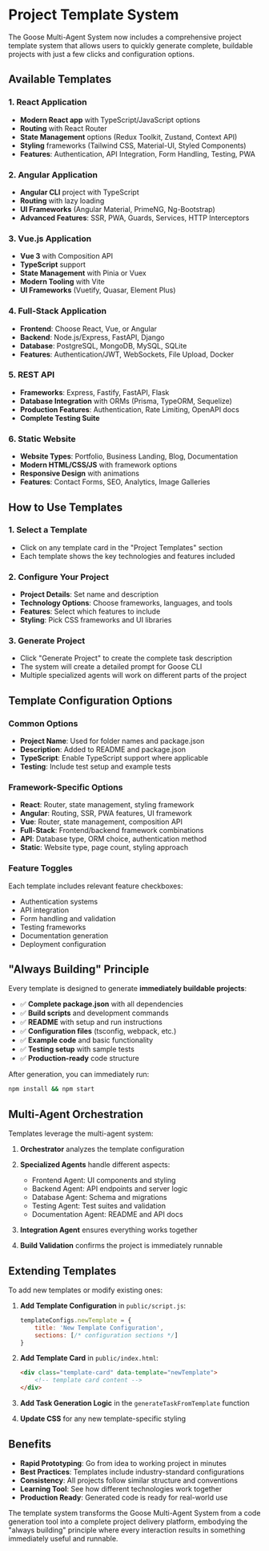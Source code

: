 # Project Template System

The Goose Multi-Agent System now includes a comprehensive project template system that allows users to quickly generate complete, buildable projects with just a few clicks and configuration options.

## Available Templates

### 1. React Application
- **Modern React app** with TypeScript/JavaScript options
- **Routing** with React Router
- **State Management** options (Redux Toolkit, Zustand, Context API)
- **Styling** frameworks (Tailwind CSS, Material-UI, Styled Components)
- **Features**: Authentication, API Integration, Form Handling, Testing, PWA

### 2. Angular Application
- **Angular CLI** project with TypeScript
- **Routing** with lazy loading
- **UI Frameworks** (Angular Material, PrimeNG, Ng-Bootstrap)
- **Advanced Features**: SSR, PWA, Guards, Services, HTTP Interceptors

### 3. Vue.js Application
- **Vue 3** with Composition API
- **TypeScript** support
- **State Management** with Pinia or Vuex
- **Modern Tooling** with Vite
- **UI Frameworks** (Vuetify, Quasar, Element Plus)

### 4. Full-Stack Application
- **Frontend**: Choose React, Vue, or Angular
- **Backend**: Node.js/Express, FastAPI, Django
- **Database**: PostgreSQL, MongoDB, MySQL, SQLite
- **Features**: Authentication/JWT, WebSockets, File Upload, Docker

### 5. REST API
- **Frameworks**: Express, Fastify, FastAPI, Flask
- **Database Integration** with ORMs (Prisma, TypeORM, Sequelize)
- **Production Features**: Authentication, Rate Limiting, OpenAPI docs
- **Complete Testing Suite**

### 6. Static Website
- **Website Types**: Portfolio, Business Landing, Blog, Documentation
- **Modern HTML/CSS/JS** with framework options
- **Responsive Design** with animations
- **Features**: Contact Forms, SEO, Analytics, Image Galleries

## How to Use Templates

### 1. Select a Template
- Click on any template card in the "Project Templates" section
- Each template shows the key technologies and features included

### 2. Configure Your Project
- **Project Details**: Set name and description
- **Technology Options**: Choose frameworks, languages, and tools
- **Features**: Select which features to include
- **Styling**: Pick CSS frameworks and UI libraries

### 3. Generate Project
- Click "Generate Project" to create the complete task description
- The system will create a detailed prompt for Goose CLI
- Multiple specialized agents will work on different parts of the project

## Template Configuration Options

### Common Options
- **Project Name**: Used for folder names and package.json
- **Description**: Added to README and package.json
- **TypeScript**: Enable TypeScript support where applicable
- **Testing**: Include test setup and example tests

### Framework-Specific Options
- **React**: Router, state management, styling framework
- **Angular**: Routing, SSR, PWA features, UI framework  
- **Vue**: Router, state management, composition API
- **Full-Stack**: Frontend/backend framework combinations
- **API**: Database type, ORM choice, authentication method
- **Static**: Website type, page count, styling approach

### Feature Toggles
Each template includes relevant feature checkboxes:
- Authentication systems
- API integration
- Form handling and validation
- Testing frameworks
- Documentation generation
- Deployment configuration

## "Always Building" Principle

Every template is designed to generate **immediately buildable projects**:

- ✅ **Complete package.json** with all dependencies
- ✅ **Build scripts** and development commands  
- ✅ **README** with setup and run instructions
- ✅ **Configuration files** (tsconfig, webpack, etc.)
- ✅ **Example code** and basic functionality
- ✅ **Testing setup** with sample tests
- ✅ **Production-ready** code structure

After generation, you can immediately run:
```bash
npm install && npm start
```

## Multi-Agent Orchestration

Templates leverage the multi-agent system:

1. **Orchestrator** analyzes the template configuration
2. **Specialized Agents** handle different aspects:
   - Frontend Agent: UI components and styling
   - Backend Agent: API endpoints and server logic
   - Database Agent: Schema and migrations
   - Testing Agent: Test suites and validation
   - Documentation Agent: README and API docs

3. **Integration Agent** ensures everything works together
4. **Build Validation** confirms the project is immediately runnable

## Extending Templates

To add new templates or modify existing ones:

1. **Add Template Configuration** in `public/script.js`:
   ```javascript
   templateConfigs.newTemplate = {
       title: 'New Template Configuration',
       sections: [/* configuration sections */]
   }
   ```

2. **Add Template Card** in `public/index.html`:
   ```html
   <div class="template-card" data-template="newTemplate">
       <!-- template card content -->
   </div>
   ```

3. **Add Task Generation Logic** in the `generateTaskFromTemplate` function

4. **Update CSS** for any new template-specific styling

## Benefits

- **Rapid Prototyping**: Go from idea to working project in minutes
- **Best Practices**: Templates include industry-standard configurations
- **Consistency**: All projects follow similar structure and conventions
- **Learning Tool**: See how different technologies work together
- **Production Ready**: Generated code is ready for real-world use

The template system transforms the Goose Multi-Agent System from a code generation tool into a complete project delivery platform, embodying the "always building" principle where every interaction results in something immediately useful and runnable. 